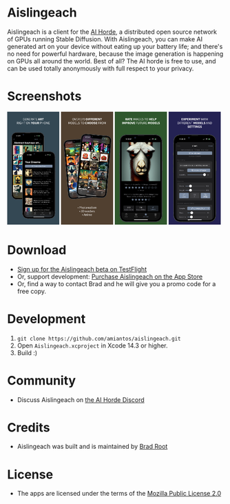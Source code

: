 # Aislingeach

Aislingeach is a client for the [AI Horde](https://aihorde.net), a distributed open source network of GPUs running Stable Diffusion. With Aislingeach, you can make AI generated art on your device without eating up your battery life; and there's no need for powerful hardware, because the image generation is happening on GPUs all around the world. Best of all? The AI horde is free to use, and can be used totally anonymously with full respect to your privacy.

# Screenshots

<p float="left">
  <img src="/Images/screenshot1.png" width="24%" />
  <img src="/Images/screenshot2.png" width="24%" /> 
  <img src="/Images/screenshot3.png" width="24%" />
  <img src="/Images/screenshot4.png" width="24%" />
</p>

# Download
- [Sign up for the Aislingeach beta on TestFlight](https://testflight.apple.com/join/Q6WyyEpS)
- Or, support development: [Purchase Aislingeach on the App Store](https://apps.apple.com/us/app/aislingeach/id6449862063)
- Or, find a way to contact Brad and he will give you a promo code for a free copy.

# Development
1. `git clone https://github.com/amiantos/aislingeach.git`
2. Open `Aislingeach.xcproject` in Xcode 14.3 or higher.
3. Build :)

# Community
- Discuss Aislingeach on [the AI Horde Discord](https://discord.gg/Vc8fsQgW5E)

# Credits
- Aislingeach was built and is maintained by [Brad Root](https://github.com/amiantos)

# License
- The apps are licensed under the terms of the [Mozilla Public License 2.0](https://www.mozilla.org/en-US/MPL/2.0/)
